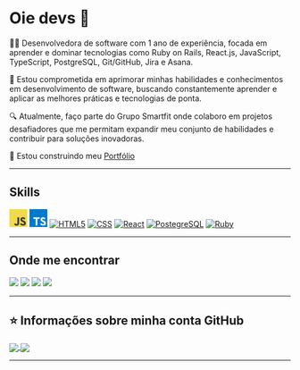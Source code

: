# Oie devs 👋
👩‍💻 Desenvolvedora de software com 1 ano de experiência, focada em aprender e dominar tecnologias como Ruby on Rails, React.js, JavaScript, TypeScript, PostgreSQL, Git/GitHub, Jira e Asana.<br/>

🚀 Estou comprometida em aprimorar minhas habilidades e conhecimentos em desenvolvimento de software, buscando constantemente aprender e aplicar as melhores práticas e tecnologias de ponta.<br/>

🔍 Atualmente, faço parte do Grupo Smartfit onde colaboro em projetos desafiadores que me permitam expandir meu conjunto de habilidades e contribuir para soluções inovadoras.

🚧 Estou construindo meu <a href="https://gabih94.github.io/">Portfólio</a>

---

## Skills

<div>
  <a href="https://www.javascript.com"><img height="32" src="https://raw.githubusercontent.com/github/explore/80688e429a7d4ef2fca1e82350fe8e3517d3494d/topics/javascript/javascript.png" alt="Javascript"/></a>
  <a href="https://www.typescriptlang.org/"><img height="32" src="https://raw.githubusercontent.com/github/explore/80688e429a7d4ef2fca1e82350fe8e3517d3494d/topics/typescript/typescript.png" alt="Typescript"/></a>
<!--   <a><img height="32" src="https://raw.githubusercontent.com/github/explore/80688e429a7d4ef2fca1e82350fe8e3517d3494d/topics/nodejs/nodejs.png" alt="Nodejs"/></a> -->
  <a href="https://html.com/document/"><img height="32" src="https://raw.githubusercontent.com/danielcranney/readme-generator/main/public/icons/skills/html5-colored.svg" alt="HTML5"/></a>
  <a href="https://devdocs.io/css/"><img height="32" src="https://raw.githubusercontent.com/danielcranney/readme-generator/main/public/icons/skills/css3-colored.svg" alt="CSS"/></a>
  <a href="https://react.dev/"><img height="32" src="https://raw.githubusercontent.com/danielcranney/readme-generator/main/public/icons/skills/react-colored.svg" alt="React"/></a>
  <a href="https://www.postgresql.org/"><img height="32" src="https://raw.githubusercontent.com/danielcranney/readme-generator/main/public/icons/skills/postgresql-colored.svg" alt="PostegreSQL"/></a>
  <a href="https://www.ruby-lang.org/pt/"><img height="32" src="https://raw.githubusercontent.com/danielcranney/readme-generator/main/public/icons/skills/ruby-colored.svg" alt="Ruby"/></a>
</div>

---

## Onde me encontrar
  <a href = "mailto:gabimromualdo94@gmail.com"><img src="https://img.shields.io/badge/-Gmail-%23333?style=for-the-badge&logo=gmail&logoColor=white" target="_blank"></a>
  <a href="https://www.linkedin.com/in/gabriela-maria-romualdo-750a54141/" target="_blank"><img src="https://img.shields.io/badge/-LinkedIn-%230077B5?style=for-the-badge&logo=linkedin&logoColor=white" target="_blank"></a> 
  <a href="https://www.instagram.com/gabimromualdo/" target="_blank"><img src="https://img.shields.io/badge/-Instagram-%23E4405F?style=for-the-badge&logo=instagram&logoColor=white" target="_blank"></a>
  <a href="https://discord.com/channels/@me" target="_blank"><img src="https://img.shields.io/badge/Discord-7289DA?style=for-the-badge&logo=discord&logoColor=white" target="_blank"></a> 
  
---

## ⭐ Informações sobre minha conta GitHub

<a href="https://github.com/gabih94">
  <img align="center" src="https://github-readme-stats.vercel.app/api/top-langs/?username=gabih94&theme=dracula&hide_langs_below=1"/>
  <img align="center" src="https://github-readme-stats.vercel.app/api?username=gabih94&show_icons=true&theme=dracula&line_height=27"/>
</a>


---
